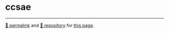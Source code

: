 # ccsae

<hr />

[&#128279; permalink](https://dcpetty.github.io/p5js/ccsae/) and [&#128297; repository](https://github.com/dcpetty/p5js/tree/main/ccsae) for [this page](https://editor.p5js.org/dcpetty/sketches/x1MXpMMEI).
